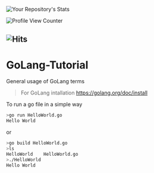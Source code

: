 ![Your Repository's Stats](https://contrib.rocks/image?repo=MrBal/GoLang)

![Profile View Counter](https://komarev.com/ghpvc/?username=MrBal)

![Hits](https://hitcounter.pythonanywhere.com/count/tag.svg?url=https://github.com/MrBal/GoLang)
---
# GoLang-Tutorial
General usage of GoLang terms

>For GoLang intallation https://golang.org/doc/install

To run a go file in a simple way
```.sh
>go run HelloWorld.go
Hello World
```
or
```.sh
>go build HelloWorld.go
>ls
HelloWorld    HelloWorld.go
>./HelloWorld
Hello World
```

